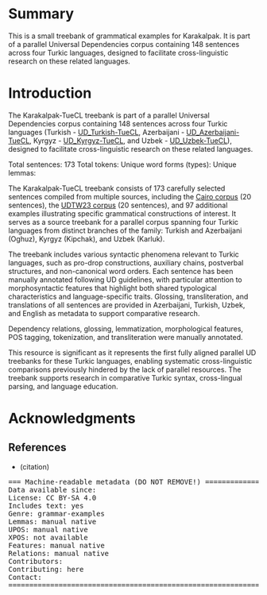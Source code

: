 # Summary

This is a small treebank of grammatical examples for Karakalpak.
It is part of a parallel Universal Dependencies corpus containing 148 sentences across four Turkic languages, designed to facilitate cross-linguistic research on these related languages.

# Introduction

The Karakalpak-TueCL treebank is part of a parallel Universal Dependencies corpus containing 148 sentences across four Turkic languages (Turkish - [UD_Turkish-TueCL](https://github.com/UniversalDependencies/UD_Turkish-TueCL/tree/dev), Azerbaijani - [UD_Azerbaijani-TueCL](https://github.com/UniversalDependencies/UD_Azerbaijani-TueCL/tree/dev), Kyrgyz -  [UD_Kyrgyz-TueCL](https://github.com/UniversalDependencies/UD_Kyrgyz-TueCL/tree/dev), and Uzbek - [UD_Uzbek-TueCL](https://github.com/UniversalDependencies/UD_Uzbek-TueCL/tree/dev)), designed to facilitate cross-linguistic research on these related languages.

Total sentences: 173
Total tokens: 
Unique word forms (types): 
Unique lemmas: 

The Karakalpak-TueCL treebank consists of 173 carefully selected sentences compiled from multiple sources, including the [Cairo corpus](https://github.com/UniversalDependencies/cairo) (20 sentences), the [UDTW23 corpus](https://github.com/ud-turkic/udtw23) (20 sentences), and 97 additional examples illustrating specific grammatical constructions of interest. It serves as a source treebank for a parallel corpus spanning four Turkic languages from distinct branches of the family: Turkish and Azerbaijani (Oghuz), Kyrgyz (Kipchak), and Uzbek (Karluk).

The treebank includes various syntactic phenomena relevant to Turkic languages, such as pro-drop constructions, auxiliary chains, postverbal structures, and non-canonical word orders. Each sentence has been manually annotated following UD guidelines, with particular attention to morphosyntactic features that highlight both shared typological characteristics and language-specific traits.
Glossing, transliteration, and translations of all sentences are provided in Azerbaijani, Turkish, Uzbek, and English as metadata to support comparative research.

Dependency relations, glossing, lemmatization, morphological features, POS tagging, tokenization, and transliteration were manually annotated.

This resource is significant as it represents the first fully aligned parallel UD treebanks for these Turkic languages, enabling systematic cross-linguistic comparisons previously hindered by the lack of parallel resources. The treebank supports research in comparative Turkic syntax, cross-lingual parsing, and language education.

# Acknowledgments



## References

* (citation)




<pre>
=== Machine-readable metadata (DO NOT REMOVE!) ================================
Data available since: 
License: CC BY-SA 4.0
Includes text: yes
Genre: grammar-examples
Lemmas: manual native
UPOS: manual native
XPOS: not available
Features: manual native
Relations: manual native
Contributors: 
Contributing: here
Contact:
===============================================================================
</pre>

